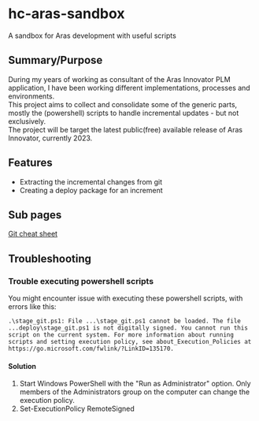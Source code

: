 # hc-aras-sandbox

A sandbox for Aras development with useful scripts

## Summary/Purpose

During my years of working as consultant of the Aras Innovator PLM application, I have been working different implementations, processes and environments.  
This project aims to collect and consolidate some of the generic parts, mostly the (powershell) scripts to handle incremental updates - but not exclusively.  
The project will be target the latest public(free) available release of Aras Innovator, currently 2023.

## Features

- Extracting the incremental changes from git
- Creating a deploy package for an increment

## Sub pages

[Git cheat sheet](./docs/git_cheat_sheet.md)

## Troubleshooting

### Trouble executing powershell scripts

You might encounter issue with executing these powershell scripts, with errors like this:

``` log
.\stage_git.ps1: File ...\stage_git.ps1 cannot be loaded. The file ...deploy\stage_git.ps1 is not digitally signed. You cannot run this script on the current system. For more information about running scripts and setting execution policy, see about_Execution_Policies at https://go.microsoft.com/fwlink/?LinkID=135170.
```

#### Solution

1. Start Windows PowerShell with the "Run as Administrator" option. Only members of the Administrators group on the computer can change the execution policy.
2. Set-ExecutionPolicy RemoteSigned
